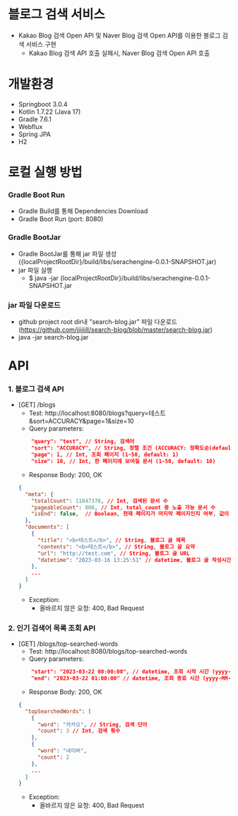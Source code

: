 # 블로그 검색 서비스
- Kakao Blog 검색 Open API 및 Naver Blog 검색 Open API를 이용한 블로그 검색 서비스 구현
  - Kakao Blog 검색 API 호출 실패시, Naver Blog 검색 Open API 호출

# 개발환경
- Springboot 3.0.4
- Kotlin 1.7.22 (Java 17)
- Gradle 7.6.1
- Webflux
- Spring JPA
- H2

# 로컬 실행 방법
### Gradle Boot Run
- Gradle Build를 통해 Dependencies Download
- Gradle Boot Run (port: 8080)
### Gradle BootJar
- Gradle BootJar를 통해 jar 파일 생성({localProjectRootDir}/build/libs/serachengine-0.0.1-SNAPSHOT.jar)
- jar 파일 실행
  - $ java -jar {localProjectRootDir}/build/libs/serachengine-0.0.1-SNAPSHOT.jar
### jar 파일 다운로드
- github project root dir내 "search-blog.jar" 파일 다운로드 (https://github.com/jjiiiill/search-blog/blob/master/search-blog.jar)
- java -jar search-blog.jar

# API
### 1. 블로그 검색 API
- [GET] /blogs
    - Test: http://localhost:8080/blogs?query=테스트&sort=ACCURACY&page=1&size=10
    - Query parameters:
  ```json
      "query": "test", // String, 검색어
      "sort": "ACCURACY", // String, 정렬 조건 (ACCURACY: 정확도순(default), RECENCY: 최신순)
      "page": 1, // Int, 조회 페이지 (1~50, default: 1)
      "size": 10, // Int, 한 페이지에 보여질 문서 (1~50, default: 10)
  ```
    - Response Body: 200, OK
    ```json
    {
      "meta": {
        "totalCount": 11047378, // Int, 검색된 문서 수
        "pageableCount": 800, // Int, total_count 중 노출 가능 문서 수
        "isEnd": false,  // Boolean, 현재 페이지가 마지막 페이지인지 여부, 값이 false면 page를 증가시켜 다음 페이지를 요청할 수 있음
      },
      "documents": [
        {
          "title": "<b>테스트</b>", // String, 블로그 글 제목
          "contents": "<b>테스트</b>", // String, 블로그 글 요약
          "url": "http://test.com", // String, 블로그 글 URL
          "datetime": "2023-03-16 13:25:51" // datetime, 블로그 글 작성시간 (yyyy-MM-dd HH:mm:ss)
        },
        ...
      ]
    }
    ```
    - Exception:
        - 올바르지 않은 요청: 400, Bad Request

### 2. 인기 검색어 목록 조회 API
- [GET] /blogs/top-searched-words
    - Test: http://localhost:8080/blogs/top-searched-words
    - Query parameters:
    ```json
        "start": "2023-03-22 00:00:00", // datetime, 조회 시작 시간 (yyyy-MM-dd HH:mm:ss, default: now - 1hour)
        "end": "2023-03-22 01:00:00" // datetime, 조회 종료 시간 (yyyy-MM-dd HH:mm:ss, default: now)
    ```
    - Response Body: 200, OK
    ```json
    {
      "topSearchedWords": [
        {
          "word": "카카오", // String, 검색 단어
          "count": 3 // Int, 검색 횟수
        },
        {
          "word": "네이버",
          "count": 2
        },
        ...
      ]
    }
    ```
    - Exception:
        - 올바르지 않은 요청: 400, Bad Request
